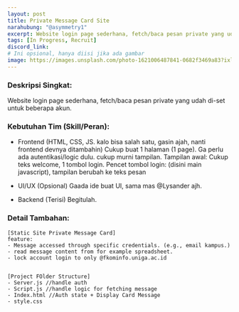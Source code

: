 ```yaml
---
layout: post
title: Private Message Card Site
narahubung: "@asymmetry1"
excerpt: Website login page sederhana, fetch/baca pesan private yang udah di-set untuk beberapa akun. 
tags: [In Progress, Recruit] 
discord_link:
# Ini opsional, hanya diisi jika ada gambar
image: https://images.unsplash.com/photo-1621006487841-0682f3469a83?ixlib=rb-4.1.0&ixid=M3wxMjA3fDB8MHxwaG90by1wYWdlfHx8fGVufDB8fHx8fA%3D%3D&auto=format&fit=crop&q=20&w=800
---
```

### Deskripsi Singkat:
Website login page sederhana, fetch/baca pesan private yang udah di-set untuk beberapa akun. 

### Kebutuhan Tim (Skill/Peran):
* Frontend (HTML, CSS, JS. kalo bisa salah satu, gasin ajah, nanti frontend devnya ditambahin)
Cukup buat 1 halaman (1 page). Ga perlu ada autentikasi/logic dulu. cukup murni tampilan.
Tampilan awal: Cukup teks welcome, 1 tombol login.
Pencet tombol login: (disini main javascript), tampilan berubah ke teks pesan

* UI/UX (Opsional)
Gaada ide buat UI, sama mas @Lysander  ajh.

* Backend (Terisi)
Begitulah.

### Detail Tambahan:
```
[Static Site Private Message Card]
feature:
- Message accessed through specific credentials. (e.g., email kampus.)
- read message content from for example spreadsheet.
- lock account login to only @fkominfo.uniga.ac.id


[Project FOlder Structure]
- Server.js //handle auth 
- Script.js //handle logic for fetching message
- Index.html //Auth state + Display Card Message
- style.css 
```
